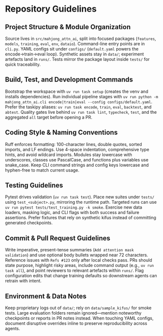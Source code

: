 # Repository Guidelines

## Project Structure & Module Organization
Source lives in `src/mahjong_attn_ai`, split into focused packages (`features`, `models`, `training`, `eval`, `env`, `dataio`). Command-line entry points are in `cli.py`. YAML configs sit under `configs/` (`default.yaml` powers the encode→train→eval loop). Synthetic assets stay in `data/`; experiment artefacts land in `runs/`. Tests mirror the package layout inside `tests/` for quick traceability.

## Build, Test, and Development Commands
Bootstrap the workspace with `uv run task setup` (creates the venv and installs dependencies). Run individual pipeline stages with `uv run python -m mahjong_attn_ai.cli encode|train|eval --config configs/default.yaml`. Prefer the taskipy aliases: `uv run task encode`, `train`, `eval`, `backtest`, and `abtest`. Quality gates live behind `uv run task lint`, `typecheck`, `test`, and the aggregated `all` target before opening a PR.

## Coding Style & Naming Conventions
Ruff enforces formatting: 100-character lines, double quotes, sorted imports, and LF endings. Use 4-space indentation, comprehensive type hints, and avoid wildcard imports. Modules stay lowercase with underscores, classes use PascalCase, and functions plus variables use snake_case. Keep CLI command strings and config keys lowercase and hyphen-free to match current usage.

## Testing Guidelines
Pytest drives validation (`uv run task test`). Place new suites under `tests/` using `test_<subject>.py`, mirroring the runtime path. Targeted runs can use `uv run pytest tests/test_training.py -k smoke`. Exercise new data loaders, masking logic, and CLI flags with both success and failure assertions. Prefer fixtures that rely on synthetic kifus instead of committing generated checkpoints.

## Commit & Pull Request Guidelines
Write imperative, present-tense summaries (`Add attention mask validation`) and use optional body bullets wrapped near 72 characters. Reference issues with `Refs #123` only after local checks pass. PRs should state purpose, highlight risky areas, include command output (e.g., `uv run task all`), and point reviewers to relevant artefacts within `runs/`. Flag configuration edits that change training defaults so downstream agents can retrain with intent.

## Environment & Data Notes
Keep proprietary logs out of `data/`; rely on `data/sample_kifus/` for smoke tests. Large evaluation folders remain ignored—mention noteworthy checkpoints or reports in PR notes instead. When touching YAML configs, document disruptive overrides inline to preserve reproducibility across agents.
